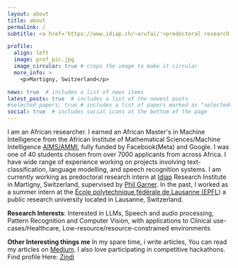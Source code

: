 ```yaml
---
layout: about
title: about
permalink: /
subtitle: <a href='https://www.idiap.ch/~arufai/'>predoctoral research intern at Idiap Research Institute</a> | actively Searching For A PHD Position In Biomedical AI

profile:
  align: left
  image: prof_pic.jpg
  image_circular: true # crops the image to make it circular
  more_info: >
    <p>Martigny, Switzerland</p>

news: true  # includes a list of news items
latest_posts: true  # includes a list of the newest posts
#selected_papers: true # includes a list of papers marked as "selected={true}"
social: true  # includes social icons at the bottom of the page
---
```



I am an African researcher. I earned an African Master's in Machine Intelligence from the African Institute of Mathematical Sciences/Machine Intelligence [AIMS/AMMI](www.aimsammi.org), fully funded by Facebook(Meta) and Google. I was one of 40 students chosen from over 7000 applicants from across Africa. I have wide range of experience working on projects involving text-classification, language modelling, and speech recognition systems.
I am currently working as predoctoral research intern at [Idiap](https://idiap.ch/en) Research Institute in Martigny, Switzerland, supervised by [Phil Garner](https://pgarner.github.io/). In the past, I worked as a summer intern at the [École polytechnique fédérale de Lausanne (EPFL](https://epfl.ch/en)) a public research university located in Lausanne, Switzerland.

**Research Interests**:
Interested in LLMs, Speech and audio processing, Pattern Recognition and Computer Vision, with applications to Clinical use-cases/Healthcare, Low-resource/resource-constrained environments

**Other Interesting things me**
In my spare time, i write articles, You can read my articles on [Medium](https://mardiyyah.medium.com). I also love participating in competitive hackathons. Find profile Here: [Zindi](https://zindi.africa/users/Mardiyyah)
